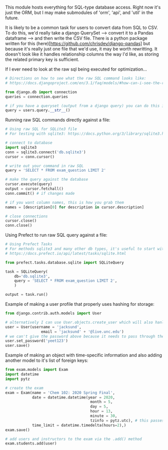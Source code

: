 This module hosts everything for SQL-type database access. Right now it's just the ORM, but I may make submodules of 'orm', 'api', and 'util' in the future.

It is likely to be a common task for users to convert data from SQL to CSV. To do this, we'd really take a django QuerySet --> convert it to a Pandas dataframe --> and then write the CSV file. There is a python package written for this (here)[https://github.com/chrisdev/django-pandas] but because it's really just one file that we'd use, it may be worth rewritting. It doesn't look like it handles relationship columns the way I'd like, as storing the related primary key is sufficient.


If I ever need to look at the raw sql being executed for optimization...
```python
# Directions on how to see what the raw SQL command looks like:
# https://docs.djangoproject.com/en/3.1/faq/models/#how-can-i-see-the-raw-sql-queries-django-is-running

from django.db import connection
queries = connection.queries

# if you have a queryset (output from a django query) you can do this instead:
query = users.query.__str__()
```


Running raw SQL commands directly against a file:
```python
# Using raw SQL for SQLite3 file
# For testing with sqlite3: https://docs.python.org/3/library/sqlite3.html

# connect to database
import sqlite3
conn = sqlite3.connect('db.sqlite3')
cursor = conn.cursor()

# write out your command in raw SQL
query = 'SELECT * FROM exam_question LIMIT 2'

# make the query against the database
cursor.execute(query)
output = cursor.fetchall()
conn.commit() # if changes made

# if you want column names, this is how you grab them
names = [description[0] for description in cursor.description]

# close connections
cursor.close()
conn.close()
```


Using Prefect to run raw SQL query against a file:
```python
# Using Prefect Tasks
# For methods sqlite3 and many other db types, it's useful to start with Prefect Tasks
# https://docs.prefect.io/api/latest/tasks/sqlite.html

from prefect.tasks.database.sqlite import SQLiteQuery

task = SQLiteQuery(
    db='db.sqlite3',
    query = 'SELECT * FROM exam_question LIMIT 2',
    )

output = task.run()
```


Example of making a user profile that properly uses hashing for storage:
```python
from django.contrib.auth.models import User

# alternatively I can use User.objects.create_user which will also hanlde making the password
user = User(username = 'jacksund',
                email = 'jacksund' + '@live.unc.edu')
# we can't give the password above because it needs to pass through the hash
user.set_password('yeet123') 
user.save()
```


Example of making an object with time-specific information and also adding another
model to it's list of foreign keys:
```python
from exam.models import Exam
import datetime
import pytz

# create the exam
exam = Exam(name = 'Chem 102: 2020 Spring Final',
            date = datetime.datetime(year = 2020,
                                      month = 5,
                                      day = 5,
                                      hour = 13,
                                      minute = 30,
                                      tzinfo = pytz.utc), # this passes timezone info, but I need to understand this better...
            time_limit = datetime.timedelta(hours=2),)
exam.save()

# add users and instructors to the exam via the .add() method
exam.students.add(user)
```

